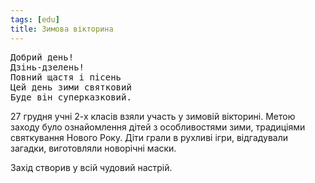 ```yaml
---
tags: [edu]
title: Зимова вікторина
---
```


<pre>
Добрий день!
Дзінь-дзелень!
Повний щастя і пісень
Цей день зими святковий
Буде він суперказковий.
</pre>

27 грудня учні 2-х класів взяли участь у зимовій вікторині. Метою заходу було ознайомлення дітей з особливостями зими, традиціями святкування Нового Року. Діти грали в рухливі ігри, відгадували загадки, виготовляли новорічні маски.

Захід створив у всій чудовий настрій.

<slideshow id="72157664045139338"></slideshow>
